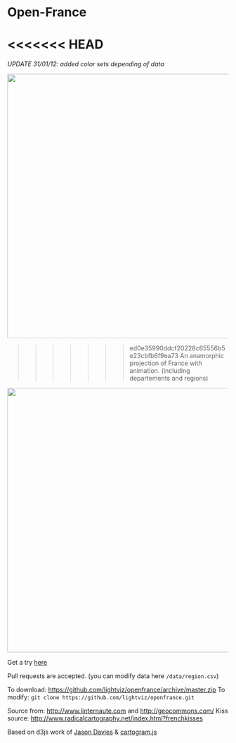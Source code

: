 Open-France
==========

<<<<<<< HEAD
=======
*UPDATE 31/01/12: added color sets depending of data*

<a href="http://openfrance.lightjs.org/#climat_pluie/1999"><img src="http://openfrance.lightjs.org/preview.png" width="600"></a>

>>>>>>> ed0e35990ddcf20228c65556b5e23cbfb6f9ea73
An anamorphic projection of France with animation. (including departements and regions)

<a href="http://openfrance.lightjs.org/#climat_pluie/1999"><img src="http://openfrance.lightjs.org/img/preview.png" width="600"></a>

Get a try [here](http://openfrance.lightjs.org/#climat_pluie/1999)

Pull requests are accepted. (you can modify data here `/data/region.csv`)

To download: https://github.com/lightviz/openfrance/archive/master.zip
To modify: `git clone https://github.com/lightviz/openfrance.git`

Source from: http://www.linternaute.com and http://geocommons.com/
Kiss source: http://www.radicalcartography.net/index.html?frenchkisses

Based on d3js work of <a href="http://www.jasondavies.com">Jason Davies</a> & <a href="http://prag.ma/code/d3-cartogram/">cartogram.js</a>
